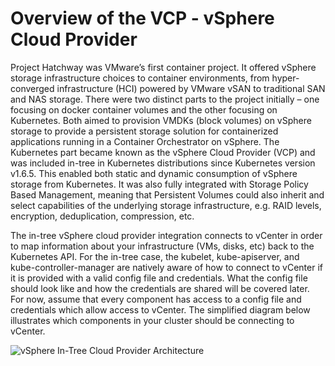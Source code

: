 # Overview of the VCP - vSphere Cloud Provider

Project Hatchway was VMware’s first container project. It offered vSphere storage infrastructure choices to container environments, from hyper-converged infrastructure (HCI) powered by VMware vSAN to traditional SAN and NAS storage. There were two distinct parts to the project initially – one focusing on docker container volumes and the other focusing on Kubernetes. Both aimed to provision VMDKs (block volumes) on vSphere storage to provide a persistent storage solution for containerized applications running in a Container Orchestrator on vSphere. The Kubernetes part became known as the vSphere Cloud Provider (VCP) and was included in-tree in Kubernetes distributions since Kubernetes version v1.6.5. This enabled both static and dynamic consumption of vSphere storage from Kubernetes. It was also fully integrated with Storage Policy Based Management, meaning that Persistent Volumes could also inherit and select capabilities of the underlying storage infrastructure, e.g. RAID levels, encryption, deduplication, compression, etc.

The in-tree vSphere cloud provider integration connects to vCenter in order to map information about your infrastructure (VMs, disks, etc) back to the Kubernetes API. For the in-tree case, the kubelet, kube-apiserver, and kube-controller-manager are natively aware of how to connect to vCenter if it is provided with a valid config file and credentials. What the config file should look like and how the credentials are shared will be covered later. For now, assume that every component has access to a config file and credentials which allow access to vCenter. The simplified diagram below illustrates which components in your cluster should be connecting to vCenter.

![vSphere In-Tree Cloud Provider Architecture](https://github.com/kubernetes/cloud-provider-vsphere/raw/master/docs/images/vsphere-in-tree-architecture.png "vSphere In-Tree Cloud Provider Architecture")
